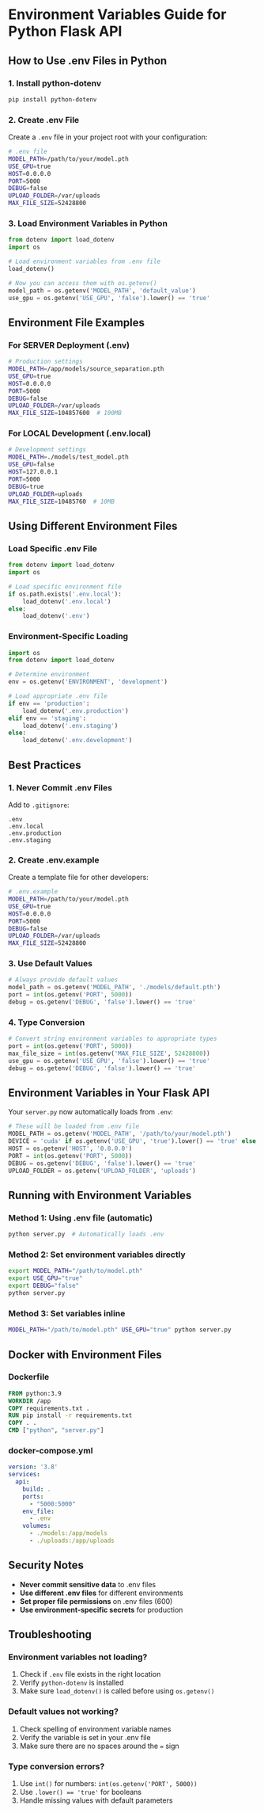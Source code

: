 # Environment Variables Guide for Python Flask API

## How to Use .env Files in Python

### 1. **Install python-dotenv**
```bash
pip install python-dotenv
```

### 2. **Create .env File**
Create a `.env` file in your project root with your configuration:

```bash
# .env file
MODEL_PATH=/path/to/your/model.pth
USE_GPU=true
HOST=0.0.0.0
PORT=5000
DEBUG=false
UPLOAD_FOLDER=/var/uploads
MAX_FILE_SIZE=52428800
```

### 3. **Load Environment Variables in Python**
```python
from dotenv import load_dotenv
import os

# Load environment variables from .env file
load_dotenv()

# Now you can access them with os.getenv()
model_path = os.getenv('MODEL_PATH', 'default_value')
use_gpu = os.getenv('USE_GPU', 'false').lower() == 'true'
```

## Environment File Examples

### **For SERVER Deployment (.env)**
```bash
# Production settings
MODEL_PATH=/app/models/source_separation.pth
USE_GPU=true
HOST=0.0.0.0
PORT=5000
DEBUG=false
UPLOAD_FOLDER=/var/uploads
MAX_FILE_SIZE=104857600  # 100MB
```

### **For LOCAL Development (.env.local)**
```bash
# Development settings
MODEL_PATH=./models/test_model.pth
USE_GPU=false
HOST=127.0.0.1
PORT=5000
DEBUG=true
UPLOAD_FOLDER=uploads
MAX_FILE_SIZE=10485760  # 10MB
```

## Using Different Environment Files

### **Load Specific .env File**
```python
from dotenv import load_dotenv
import os

# Load specific environment file
if os.path.exists('.env.local'):
    load_dotenv('.env.local')
else:
    load_dotenv('.env')
```

### **Environment-Specific Loading**
```python
import os
from dotenv import load_dotenv

# Determine environment
env = os.getenv('ENVIRONMENT', 'development')

# Load appropriate .env file
if env == 'production':
    load_dotenv('.env.production')
elif env == 'staging':
    load_dotenv('.env.staging')
else:
    load_dotenv('.env.development')
```

## Best Practices

### **1. Never Commit .env Files**
Add to `.gitignore`:
```gitignore
.env
.env.local
.env.production
.env.staging
```

### **2. Create .env.example**
Create a template file for other developers:
```bash
# .env.example
MODEL_PATH=/path/to/your/model.pth
USE_GPU=true
HOST=0.0.0.0
PORT=5000
DEBUG=false
UPLOAD_FOLDER=/var/uploads
MAX_FILE_SIZE=52428800
```

### **3. Use Default Values**
```python
# Always provide default values
model_path = os.getenv('MODEL_PATH', './models/default.pth')
port = int(os.getenv('PORT', 5000))
debug = os.getenv('DEBUG', 'false').lower() == 'true'
```

### **4. Type Conversion**
```python
# Convert string environment variables to appropriate types
port = int(os.getenv('PORT', 5000))
max_file_size = int(os.getenv('MAX_FILE_SIZE', 52428800))
use_gpu = os.getenv('USE_GPU', 'false').lower() == 'true'
debug = os.getenv('DEBUG', 'false').lower() == 'true'
```

## Environment Variables in Your Flask API

Your `server.py` now automatically loads from `.env`:

```python
# These will be loaded from .env file
MODEL_PATH = os.getenv('MODEL_PATH', '/path/to/your/model.pth')
DEVICE = 'cuda' if os.getenv('USE_GPU', 'true').lower() == 'true' else 'cpu'
HOST = os.getenv('HOST', '0.0.0.0')
PORT = int(os.getenv('PORT', 5000))
DEBUG = os.getenv('DEBUG', 'false').lower() == 'true'
UPLOAD_FOLDER = os.getenv('UPLOAD_FOLDER', 'uploads')
```

## Running with Environment Variables

### **Method 1: Using .env file (automatic)**
```bash
python server.py  # Automatically loads .env
```

### **Method 2: Set environment variables directly**
```bash
export MODEL_PATH="/path/to/model.pth"
export USE_GPU="true"
export DEBUG="false"
python server.py
```

### **Method 3: Set variables inline**
```bash
MODEL_PATH="/path/to/model.pth" USE_GPU="true" python server.py
```

## Docker with Environment Files

### **Dockerfile**
```dockerfile
FROM python:3.9
WORKDIR /app
COPY requirements.txt .
RUN pip install -r requirements.txt
COPY . .
CMD ["python", "server.py"]
```

### **docker-compose.yml**
```yaml
version: '3.8'
services:
  api:
    build: .
    ports:
      - "5000:5000"
    env_file:
      - .env
    volumes:
      - ./models:/app/models
      - ./uploads:/app/uploads
```

## Security Notes

- **Never commit sensitive data** to .env files
- **Use different .env files** for different environments
- **Set proper file permissions** on .env files (600)
- **Use environment-specific secrets** for production

## Troubleshooting

### **Environment variables not loading?**
1. Check if `.env` file exists in the right location
2. Verify `python-dotenv` is installed
3. Make sure `load_dotenv()` is called before using `os.getenv()`

### **Default values not working?**
1. Check spelling of environment variable names
2. Verify the variable is set in your .env file
3. Make sure there are no spaces around the `=` sign

### **Type conversion errors?**
1. Use `int()` for numbers: `int(os.getenv('PORT', 5000))`
2. Use `.lower() == 'true'` for booleans
3. Handle missing values with default parameters
